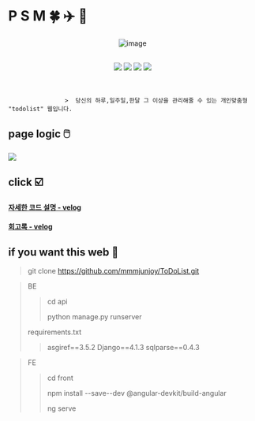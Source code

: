 # P S M  🍀 ✈️ 👟      
 

<div align="center">

![image](https://github.com/mmmjunjoy/ToDoList/assets/121990539/20972869-d51b-4132-8c07-6391319952e3)



 <br>

<img src="https://img.shields.io/badge/python-007396?style=flat-square&logo=python&logoColor=white"/>
<img src="https://img.shields.io/badge/Django-6DB33F?style=flat-square&logo=django&logoColor=white"/>
<img src="https://img.shields.io/badge/TypeScript-F7DF1E?style=flat-square&logo=TypeScript&logoColor=white"/>   
<img src="https://img.shields.io/badge/Angular-61DAFB?style=flat-square&logo=Angular&logoColor=white"/>

</div>

<br>
<br>


                    >  당신의 하루,일주일,한달 그 이상을 관리해줄 수 있는 개인맞춤형 "todolist" 웹입니다.


## page logic 🖱️ 

![](https://velog.velcdn.com/images/sjb2010/post/1b27438c-0fbf-4830-9a78-01d5e8896c8b/image.png)

## click ☑️



#### [자세한 코드 설명 - velog](https://velog.io/@sjb2010/Code-Review-saladlab-onboarding)

#### [회고록 - velog](https://velog.io/@sjb2010/Internship-onboarding-1)


## if you want this web 🍎



> git clone https://github.com/mmmjunjoy/ToDoList.git

> BE
> > cd api
> > 
> > python manage.py runserver
> >
> requirements.txt
> > asgiref==3.5.2
Django==4.1.3
sqlparse==0.4.3


> FE
> >
> > cd front
> >
> > npm install --save--dev @angular-devkit/build-angular
> >
> > ng serve



